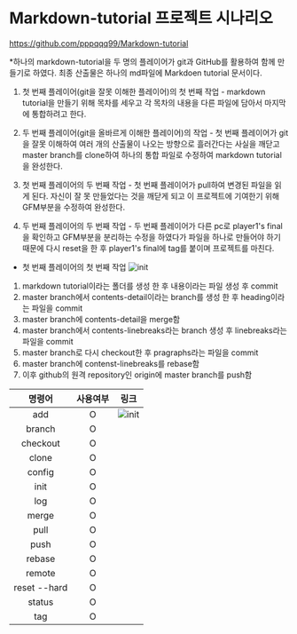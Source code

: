 # Markdown-tutorial 프로젝트 시나리오

https://github.com/pppqqq99/Markdown-tutorial

*하나의 markdown-tutorial을 두 명의 플레이어가 git과 GitHub를 활용하여 함께 만들기로 하였다. 최종 산출물은 하나의 md파일에 Markdoen tutorial 문서이다.


1. 첫 번째 플레이어(git을 잘못 이해한 플레이어)의 첫 번째 작업 - markdown tutorial을 만들기 위해 목차를 세우고 각 목차의 내용을 다른 파일에 담아서 마지막에 통합하려고 한다.

2. 두 번째 플레이어(git을 올바르게 이해한 플레이어)의 작업 - 첫 번째 플레이어가 git을 잘못 이해하여 여러 개의 산출물이 나오는 방향으로 흘러간다는 사실을 깨닫고 master branch를 clone하여 하나의 통합 파일로 수정하여 markdown tutorial을 완성한다.

3. 첫 번째 플레이어의 두 번째 작업 - 첫 번째 플레이어가 pull하여 변경된 파일을 읽게 된다. 자신이 잘 못 만들었다는 것을 깨닫게 되고 이 프로젝트에 기여한기 위해 GFM부분을 수정하여 완성한다.

4. 두 번째 플레이어의 두 번째 작업 - 두 번째 플레이어가 다른 pc로 player1's final을 확인하고 GFM부분을 분리하는 수정을 하였다가 파일을 하나로 만들어야 하기 때문에 다시 reset을 한 후 player1's final에 tag를 붙이며 프로젝트를 마친다.


* 첫 번째 플레이어의 첫 번째 작업
![init](https://user-images.githubusercontent.com/64363668/117330796-0332f080-aed1-11eb-8716-d2abe8cdab42.PNG)
1. markdown tutorial이라는 폴더를 생성 한 후 내용이라는 파일 생성 후 commit
2. master branch에서 contents-detail이라는 branch를 생성 한 후 heading이라는 파일을 commit
3. master branch에 contents-detail을 merge함
4. master branch에서 contents-linebreaks라는 branch 생성 후 linebreaks라는 파일을 commit
5. master branch로 다시 checkout한 후 pragraphs라는 파일을 commit
6. master branch에 contenst-linebreaks를 rebase함
7. 이후 github의 원격 repository인 origin에 master branch를 push함


|    명령어    |    사용여부    |              링크             |
| :---------: | :----------:   | :---------------------------: |
|  add        | O | ![init](https://user-images.githubusercontent.com/64363668/117330796-0332f080-aed1-11eb-8716-d2abe8cdab42.PNG)|
|  branch | O | |
|checkout| O | |
|clone| O | |
|config| O | |
|init | O | |
|log| O | |
|merge| O | |
|pull| O| |
|push| O| |
|rebase| O | |
|remote|O| |
|reset --hard|O| |
|status| O | |
|tag| O | |

